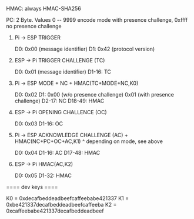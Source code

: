 HMAC: always HMAC-SHA256

PC: 2 Byte. Values 0 -- 9999 encode mode with presence challenge, 0xffff no presence challenge


1. Pi -> ESP
   TRIGGER
   
   D0: 0x00 (message identifier)
   D1: 0x42 (protocol version)

2. ESP -> Pi 
   TRIGGER CHALLENGE (TC)
   
   D0: 0x01 (message identifier)
   D1-16: TC
   
3. Pi -> ESP
   MODE + NC + HMAC(TC+MODE+NC,K0)
   
   D0: 0x02
   D1: 0x00 (w/o presence challenge)
	   0x01 (with presence challenge)
   D2-17: NC
   D18-49: HMAC
   
4. ESP -> Pi
   OPENING CHALLENCE (OC)
   
   D0: 0x03
   D1-16: OC

5. Pi -> ESP
   ACKNOWLEDGE CHALLENGE (AC) + HMAC(NC+PC+OC+AC,K1)
                                        ^ depending on mode, see above
   
   D0: 0x04
   D1-16: AC
   D17-48: HMAC
   
6. ESP -> Pi
   HMAC(AC,K2)
   
   D0: 0x05
   D1-32: HMAC
   
   
   
==== dev keys ====

K0 = 0xdecafbeddeadbeefcaffeebabe421337
K1 = 0xbe421337decafbeddeadbeefcaffeeba
K2 = 0xcaffeebabe421337decafbeddeadbeef
